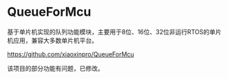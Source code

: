 # QueueForMcu

基于单片机实现的队列功能模块，主要用于8位、16位、32位非运行RTOS的单片机应用，兼容大多数单片机平台。

https://github.com/xiaoxinpro/QueueForMcu

该项目的部分功能有问题，已修改。
